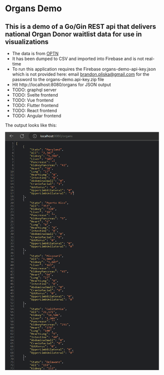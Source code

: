 # Organs Demo

## This is a demo of a Go/Gin REST api that delivers national Organ Donor waitlist data for use in visualizations
- The data is from [OPTN](https://optn.transplant.hrsa.gov/data/view-data-reports/national-data/)
- It has been dumped to CSV and imported into Firebase and is not real-time
- To run this application requires the Firebase organs-demo-api-key.json which is not provided here: email brandon.pliska@gmail.com for the password to the organs-demo.api-key.zip file
- Hit http://localhost:8080/organs for JSON output
- TODO: graphql server
- TODO: Svelte frontend
- TODO: Vue frontend 
- TODO: Flutter frontend
- TODO: React frontend
- TODO: Angular frontend

The output looks like this: 

![](output.png)